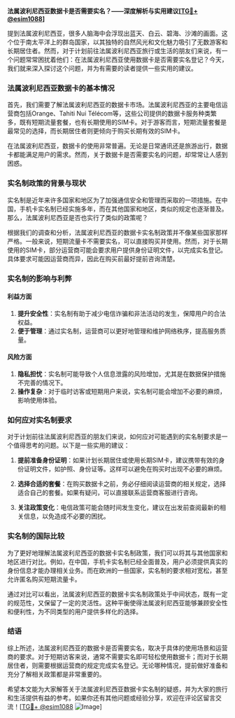 **法属波利尼西亚数据卡是否需要实名？——深度解析与实用建议[[TG💪+ @esim1088](https://t.me/s/esim1088)]**

提到法属波利尼西亚，很多人脑海中会浮现出蓝天、白云、碧海、沙滩的画面。这个位于南太平洋上的群岛国家，以其独特的自然风光和文化魅力吸引了无数游客和长期居住者。然而，对于计划前往法属波利尼西亚旅行或生活的朋友们来说，有一个问题常常困扰着他们：在法属波利尼西亚使用数据卡是否需要实名登记？今天，我们就来深入探讨这个问题，并为有需要的读者提供一些实用的建议。

### 法属波利尼西亚数据卡的基本情况

首先，我们需要了解法属波利尼西亚的数据卡市场。法属波利尼西亚的主要电信运营商包括Orange、Tahiti Nui Télécom等，这些公司提供的数据卡服务种类繁多，既有短期流量套餐，也有长期使用的SIM卡。对于游客而言，短期流量套餐是最常见的选择，而长期居住者则更倾向于购买长期有效的SIM卡。

在法属波利尼西亚，数据卡的使用非常普遍。无论是日常通讯还是旅游出行，数据卡都能满足用户的需求。然而，关于数据卡是否需要实名的问题，却常常让人感到困惑。

### 实名制政策的背景与现状

实名制是近年来许多国家和地区为了加强通信安全和管理而采取的一项措施。在中国，手机卡实名制已经实施多年，而在其他国家和地区，类似的规定也逐渐普及。那么，法属波利尼西亚是否也实行了类似的政策呢？

根据我们的调查和分析，法属波利尼西亚的数据卡实名制政策并不像某些国家那样严格。一般来说，短期流量卡不需要实名，可以直接购买并使用。然而，对于长期使用的SIM卡，部分运营商可能会要求用户提供身份证明文件，以完成实名登记。具体要求可能因运营商而异，因此在购买前最好提前咨询清楚。

### 实名制的影响与利弊

#### 利益方面

1. **提升安全性**：实名制有助于减少电信诈骗和非法活动的发生，保障用户的合法权益。
2. **便于管理**：通过实名制，运营商可以更好地管理和维护网络秩序，提高服务质量。

#### 风险方面

1. **隐私担忧**：实名制可能导致个人信息泄露的风险增加，尤其是在数据保护措施不完善的情况下。
2. **操作复杂**：对于临时访客或短期用户来说，实名制可能会增加不必要的麻烦，影响使用体验。

### 如何应对实名制要求

对于计划前往法属波利尼西亚的朋友们来说，如何应对可能遇到的实名制要求是一个值得思考的问题。以下是一些实用的建议：

1. **提前准备身份证明**：如果计划长期居住或使用长期SIM卡，建议携带有效的身份证明文件，如护照、身份证等。这样可以避免在购买时出现不必要的麻烦。
   
2. **选择合适的套餐**：在购买数据卡之前，务必仔细阅读运营商的相关规定，选择适合自己的套餐。如果有疑问，可以直接联系运营商客服进行咨询。

3. **关注政策变化**：电信政策可能会随时间发生变化，建议在出发前查阅最新的相关信息，以免造成不必要的困扰。

### 实名制的国际比较

为了更好地理解法属波利尼西亚的数据卡实名制政策，我们可以将其与其他国家和地区进行对比。例如，在中国，手机卡实名制已经全面普及，用户必须提供真实的身份信息才能办理相关业务。而在欧洲的一些国家，实名制的要求相对宽松，甚至允许匿名购买短期流量卡。

通过对比可以看出，法属波利尼西亚的数据卡实名制政策处于中间状态，既有一定的规范性，又保留了一定的灵活性。这种平衡使得法属波利尼西亚能够兼顾安全性和便利性，为不同类型的用户提供多样化的选择。

### 结语

综上所述，法属波利尼西亚的数据卡是否需要实名，取决于具体的使用场景和运营商的要求。对于短期访客来说，通常不需要实名即可轻松使用数据卡；而对于长期居住者，则需要根据运营商的规定完成实名登记。无论哪种情况，提前做好准备和充分了解相关政策都是非常重要的。

希望本文能为大家解答关于法属波利尼西亚数据卡实名制的疑惑，并为大家的旅行和生活提供有益的参考。如果你还有其他问题或经验分享，欢迎在评论区留言交流！[[TG💪+ @esim1088](https://t.me/s/esim1088) ![Image](https://i.postimg.cc/4NQfJmqS/Snipaste-2025-05-13-00-14-12.png)]